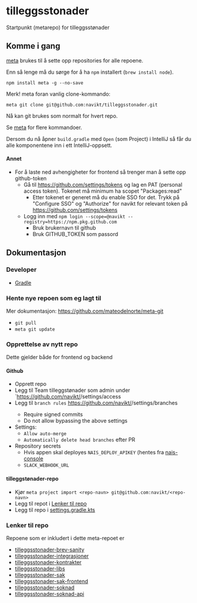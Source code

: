 # tilleggsstonader

Startpunkt (metarepo) for tilleggsstønader

## Komme i gang

[meta](https://github.com/mateodelnorte/meta) brukes til å sette opp
repositories for alle repoene.

Enn så lenge må du sørge for å ha `npm` installert (`brew install node`).

```
npm install meta -g --no-save
```

Merk! meta foran vanlig clone-kommando:

```
meta git clone git@github.com:navikt/tilleggsstonader.git
```

Nå kan git brukes som normalt for hvert repo.

Se [meta](https://github.com/mateodelnorte/meta) for flere kommandoer.

Dersom du nå åpner `build.gradle` med `Open` (som Project) i IntelliJ så får du alle komponentene inn i ett
IntelliJ-oppsett.

#### Annet

-   For å laste ned avhengigheter for frontend så trenger man å sette opp github-token
    -   Gå til https://github.com/settings/tokens og lag en PAT (personal access token). Tokenet må minimum ha scopet "Packages:read"
        -   Etter tokenet er generet må du enable SSO for det. Trykk på "Configure SSO" og "Authorize" for navikt for relevant token på https://github.com/settings/tokens
    -   Logg inn med `npm login --scope=@navikt --registry=https://npm.pkg.github.com`
        -   Bruk brukernavn til github
        -   Bruk GITHUB_TOKEN som passord

## Dokumentasjon

### Developer

-   [Gradle](./doc/dev/gradle.md)

### Hente nye repoen som eg lagt til

Mer dokumentasjon: https://github.com/mateodelnorte/meta-git

-   `git pull`
-   `meta git update`

### Opprettelse av nytt repo

Dette gjelder både for frontend og backend

#### Github

-   Opprett repo
-   Legg til Team tilleggstønader som admin under `https://github.com/navikt/<repo-navn>/settings/access
-   Legg til `branch rules` https://github.com/navikt/<repo-navn>/settings/branches
    -   Require signed commits
    -   Do not allow bypassing the above settings
-   Settings:
    -   `Allow auto-merge`
    -   `Automatically delete head branches` efter PR
-   Repository secrets
    -   Hvis appen skal deployes `NAIS_DEPLOY_APIKEY` (hentes fra [nais-console](https://console.nav.cloud.nais.io/team/tilleggsstonader/settings)
    -   `SLACK_WEBHOOK_URL`

#### tilleggstønader-repo

-   Kjør `meta project import <repo-navn> git@github.com:navikt/<repo-navn>`
-   Legg til repot i [Lenker til repo](#lenker-til-repo)
-   Legg til repo i [settings.gradle.kts](./settings.gradle.kts)

### Lenker til repo

Repoene som er inkludert i dette meta-repoet er

-   [tilleggsstonader-brev-sanity](https://github.com/navikt/tilleggsstonader-brev-sanity)
-   [tilleggsstonader-integrasjoner](https://github.com/navikt/tilleggsstonader-integrasjoner)
-   [tilleggsstonader-kontrakter](https://github.com/navikt/tilleggsstonader-kontrakter)
-   [tilleggsstonader-libs](https://github.com/navikt/tilleggsstonader-libs)
-   [tilleggsstonader-sak](https://github.com/navikt/tilleggsstonader-sak)
-   [tilleggsstonader-sak-frontend](https://github.com/navikt/tilleggsstonader-sak-frontend)
-   [tilleggsstonader-soknad](https://github.com/navikt/tilleggsstonader-soknad)
-   [tilleggsstonader-soknad-api](https://github.com/navikt/tilleggsstonader-soknad-api)

